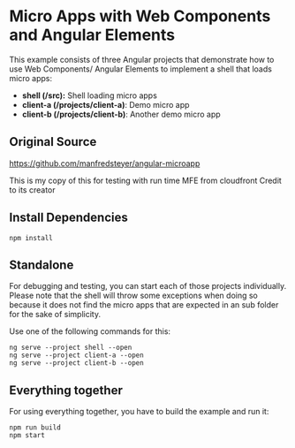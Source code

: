 

# Micro Apps with Web Components and Angular Elements

This example consists of three Angular projects that demonstrate how to use Web Components/ Angular Elements to implement a shell that loads micro apps:

- **shell (/src):** Shell loading micro apps
- **client-a (/projects/client-a)**: Demo micro app
- **client-b (/projects/client-b)**: Another demo micro app

## Original Source

https://github.com/manfredsteyer/angular-microapp

This is my copy of this for testing with run time MFE from cloudfront
Credit to its creator

## Install Dependencies



```
npm install
```

## Standalone

For debugging and testing, you can start each of those projects individually. Please note that the shell will throw some exceptions when doing so because it does not find the micro apps that are expected in an sub folder for the sake of simplicity.

Use one of the following commands for this:

```
ng serve --project shell --open
ng serve --project client-a --open
ng serve --project client-b --open
```

## Everything together

For using everything together, you have to build the example and run it:

```
npm run build
npm start
```
